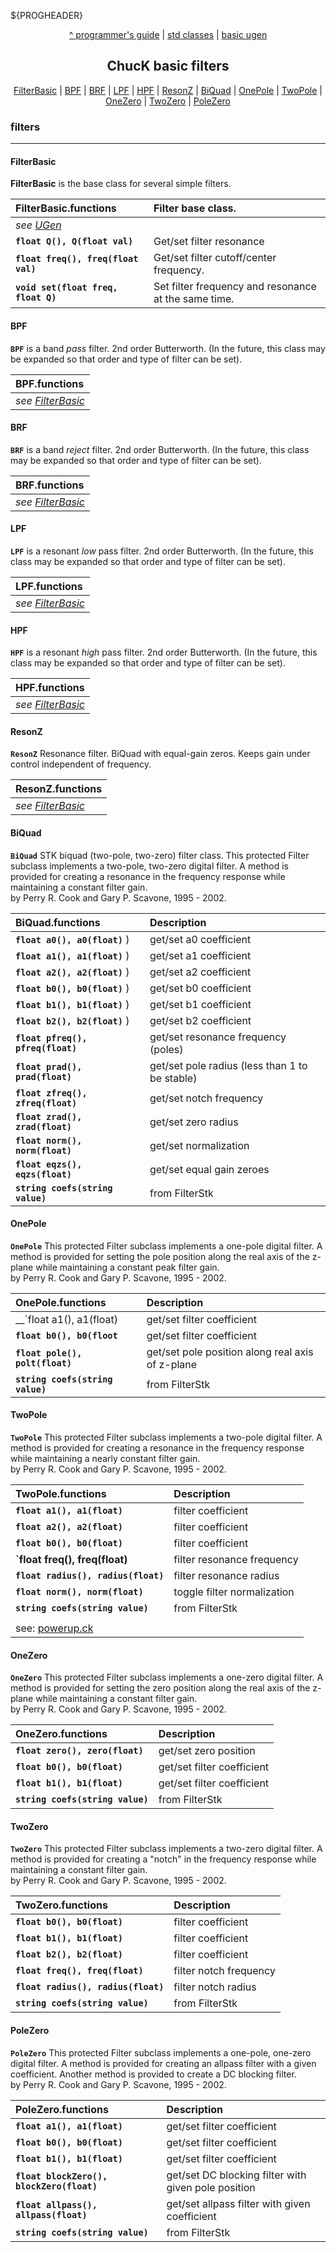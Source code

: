 ${PROGHEADER}

<center>

[^ programmer's guide](./index.md) | [std classes](./classes_std.md) | [basic ugen](./ugen_basic.md)

## ChucK basic filters

<!-- nb: extra eol spaces on some lines cause <br/> -->

[FilterBasic](#filterbasic) |
[BPF](#bpf) |
[BRF](#brf) |
[LPF](#lpf) |
[HPF](#hpf) |
[ResonZ](#resonz) |
[BiQuad](#biquad) |
[OnePole](#onepole) |
[TwoPole](#twopole) |
[OneZero](#onezero) |
[TwoZero](#twozero) |
[PoleZero](#polezero)

</center>


### filters

--------------------------------------------------------------------------------

#### FilterBasic

__FilterBasic__ is the base class for several simple filters.

| FilterBasic.functions               | Filter base class.                                   |
| :---------------------------------- | :--------------------------------------------------- |
| _see [UGen]("./ugen_basic.md#ugen)_ |                                                      |
| __`float Q(), Q(float val)`__       | Get/set filter resonance                             |
| __`float freq(), freq(float val)`__ | Get/set filter cutoff/center frequency.              |
| __`void set(float freq, float Q)`__ | Set filter frequency and resonance at the same time. |

#### BPF

__`BPF`__ is a band _pass_ filter. 2nd order Butterworth. (In the future, this class may be 
expanded so that order and type of filter can be set).

| BPF.functions                     |
| :-------------------------------- |
| _see [FilterBasic](#FilterBasic)_ |

#### BRF

__`BRF`__ is a band _reject_ filter. 2nd order Butterworth. (In the future, this class may be 
expanded so that order and type of filter can be set).

| BRF.functions                     |
| :-------------------------------- |
| _see [FilterBasic](#FilterBasic)_ |


#### LPF

 __`LPF`__  is a resonant _low_ pass filter. 2nd order Butterworth. (In the 
 future, this class may be expanded so that order and type of filter can 
 be set).

| LPF.functions                     |
| :-------------------------------- |
| _see [FilterBasic](#FilterBasic)_ |

#### HPF

 __`HPF`__  is a resonant _high_ pass filter. 2nd order Butterworth. (In the 
 future, this class may be expanded so that order and type of filter can 
 be set).

| HPF.functions                     |
| :-------------------------------- |
| _see [FilterBasic](#FilterBasic)_ |

#### ResonZ

 __`ResonZ`__  Resonance filter. BiQuad with equal-gain zeros. 
 Keeps gain under control independent of frequency.

| ResonZ.functions                  |
| :-------------------------------- |
| _see [FilterBasic](#FilterBasic)_ |


#### BiQuad

__`BiQuad`__  STK biquad (two-pole, two-zero) filter class. This protected 
Filter subclass implements a two-pole, two-zero digital filter.  A 
method is provided for creating a resonance in the frequency 
response while maintaining a constant filter gain.   
by Perry R. Cook and Gary P. Scavone, 1995 - 2002.

| BiQuad.functions                  | Description                                    |
| :-------------------------------- | :--------------------------------------------- |
| __`float a0(), a0(float)`__ )     | get/set a0 coefficient                         |
| __`float a1(), a1(float)`__ )     | get/set a1 coefficient                         |
| __`float a2(), a2(float)`__ )     | get/set a2 coefficient                         |
| __`float b0(), b0(float)`__ )     | get/set b0 coefficient                         |
| __`float b1(), b1(float)`__ )     | get/set b1 coefficient                         |
| __`float b2(), b2(float)`__ )     | get/set b2 coefficient                         |
| __`float pfreq(), pfreq(float)`__ | get/set resonance frequency (poles)            |
| __`float prad(), prad(float)`__   | get/set pole radius (less than 1 to be stable) |
| __`float zfreq(), zfreq(float)`__ | get/set notch frequency                        |
| __`float zrad(), zrad(float)`__   | get/set zero radius                            |
| __`float norm(), norm(float)`__   | get/set normalization                          |
| __`float eqzs(), eqzs(float)`__   | get/set equal gain zeroes                      |
| __`string coefs(string value)`__  | from FilterStk                                 |

#### OnePole

__`OnePole`__  This protected Filter subclass implements a 
one-pole digital filter. A method is provided for setting 
the pole position along the real axis of the z-plane while 
maintaining a constant peak filter gain.   
by Perry R. Cook and Gary P. Scavone, 1995 - 2002.

| OnePole.functions                | Description                                      |
| :------------------------------- | :----------------------------------------------- |
| __`float a1(), a1(float)         | get/set filter coefficient                       |
| __`float b0(), b0(floot`__       | get/set filter coefficient                       |
| __`float pole(), polt(float)`__  | get/set pole position along real axis of z-plane |
| __`string coefs(string value)`__ | from FilterStk                                   |


#### TwoPole

__`TwoPole`__  This protected Filter subclass implements
a two-pole digital filter.  A method is provided for 
creating a resonance in the frequency response while 
maintaining a nearly constant filter gain.    
by Perry R. Cook and Gary P. Scavone, 1995 - 2002.

| TwoPole.functions                               | Description                 |
| :---------------------------------------------- | :-------------------------- |
| __`float a1(), a1(float)`__                     | filter coefficient          |
| __`float a2(), a2(float)`__                     | filter coefficient          |
| __`float b0(), b0(float)`__                     | filter coefficient          |
| __`float freq(), freq(float)__                  | filter resonance frequency  |
| __`float radius(), radius(float)`__             | filter resonance radius     |
| __`float norm(), norm(float)`__                 | toggle filter normalization |
| __`string coefs(string value)`__                | from FilterStk              |
|                                                 |
| see: [powerup.ck](../examples/shred/powerup.ck) |


#### OneZero

 __`OneZero`__  This protected Filter subclass implements
a one-zero digital filter.  A method is provided for setting 
the zero position along the real axis of the z-plane while
maintaining a constant filter gain.  
by Perry R. Cook and Gary P. Scavone, 1995 - 2002.

| OneZero.functions                | Description                |
| :------------------------------- | :------------------------- |
| __`float zero(), zero(float)`__  | get/set zero position      |
| __`float b0(), b0(float)`__      | get/set filter coefficient |
| __`float b1(), b1(float)`__      | get/set filter coefficient |
| __`string coefs(string value)`__ | from FilterStk             |


#### TwoZero

 __`TwoZero`__  This protected Filter subclass implements a 
 two-zero digital filter.  A method is provided for creating a 
"notch" in the frequency response while maintaining a
constant filter gain.    
by Perry R. Cook and Gary P. Scavone, 1995 - 2002.

| TwoZero.functions                   | Description            |
| :---------------------------------- | :--------------------- |
| __`float b0(), b0(float)`__         | filter coefficient     |
| __`float b1(), b1(float)`__         | filter coefficient     |
| __`float b2(), b2(float)`__         | filter coefficient     |
| __`float freq(), freq(float)`__     | filter notch frequency |
| __`float radius(), radius(float)`__ | filter notch radius    |
| __`string coefs(string value)`__    | from FilterStk         |

#### PoleZero

 __`PoleZero`__  This protected Filter subclass implements a 
 one-pole, one-zero digital filter.  A method is provided for 
 creating an allpass filter with a given coefficient. Another 
 method is provided to create a DC blocking filter.  
by Perry R. Cook and Gary P. Scavone, 1995 - 2002.

| PoleZero.functions                        | Description                                         |
| :---------------------------------------- | :-------------------------------------------------- |
| __`float a1(), a1(float)`__               | get/set filter coefficient                          |
| __`float b0(), b0(float)`__               | get/set filter coefficient                          |
| __`float b1(), b1(float)`__               | get/set filter coefficient                          |
| __`float blockZero(), blockZero(float)`__ | get/set DC blocking filter with given pole position |
| __`float allpass(), allpass(float)`__     | get/set allpass filter with given coefficient       |
| __`string coefs(string value)`__          | from FilterStk                                      |

